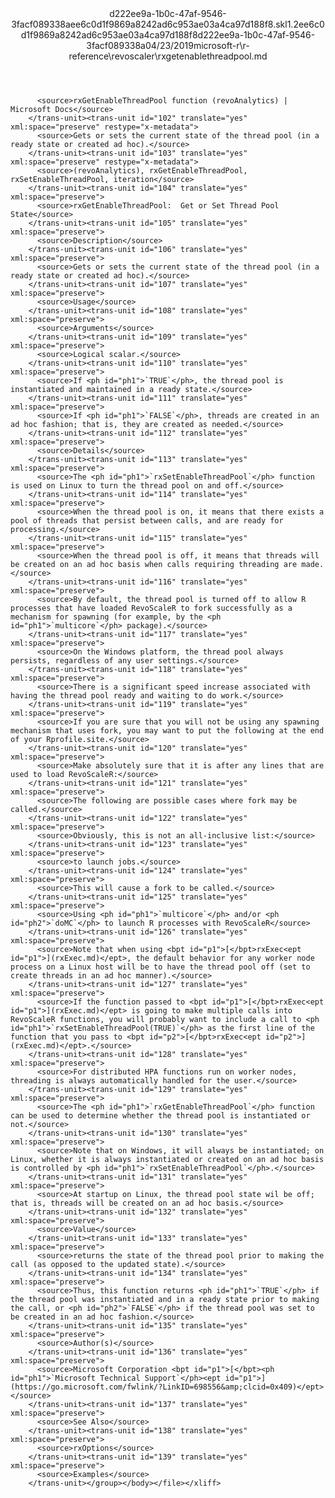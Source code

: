 <?xml version="1.0"?><xliff version="1.2" xmlns="urn:oasis:names:tc:xliff:document:1.2" xmlns:xsi="http://www.w3.org/2001/XMLSchema-instance" xsi:schemaLocation="urn:oasis:names:tc:xliff:document:1.2 xliff-core-1.2-transitional.xsd"><file datatype="xml" original="rxgetenablethreadpool.md" source-language="en-US" target-language="en-US"><header><tool tool-id="mdxliff" tool-name="mdxliff" tool-version="1.0-1931010" tool-company="Microsoft" /><xliffext:skl_file_name xmlns:xliffext="urn:microsoft:content:schema:xliffextensions">d222ee9a-1b0c-47af-9546-3facf089338aee6c0d1f9869a8242ad6c953ae03a4ca97d188f8.skl</xliffext:skl_file_name><xliffext:version xmlns:xliffext="urn:microsoft:content:schema:xliffextensions">1.2</xliffext:version><xliffext:ms.openlocfilehash xmlns:xliffext="urn:microsoft:content:schema:xliffextensions">ee6c0d1f9869a8242ad6c953ae03a4ca97d188f8</xliffext:ms.openlocfilehash><xliffext:ms.sourcegitcommit xmlns:xliffext="urn:microsoft:content:schema:xliffextensions">d222ee9a-1b0c-47af-9546-3facf089338a</xliffext:ms.sourcegitcommit><xliffext:ms.lasthandoff xmlns:xliffext="urn:microsoft:content:schema:xliffextensions">04/23/2019</xliffext:ms.lasthandoff><xliffext:ms.openlocfilepath xmlns:xliffext="urn:microsoft:content:schema:xliffextensions">microsoft-r\r-reference\revoscaler\rxgetenablethreadpool.md</xliffext:ms.openlocfilepath></header><body><group id="content" extype="content"><trans-unit id="101" translate="yes" xml:space="preserve" restype="x-metadata">
          <source>rxGetEnableThreadPool function (revoAnalytics) | Microsoft Docs</source>
        </trans-unit><trans-unit id="102" translate="yes" xml:space="preserve" restype="x-metadata">
          <source>Gets or sets the current state of the thread pool (in a ready state or created ad hoc).</source>
        </trans-unit><trans-unit id="103" translate="yes" xml:space="preserve" restype="x-metadata">
          <source>(revoAnalytics), rxGetEnableThreadPool, rxSetEnableThreadPool, iteration</source>
        </trans-unit><trans-unit id="104" translate="yes" xml:space="preserve">
          <source>rxGetEnableThreadPool:  Get or Set Thread Pool State</source>
        </trans-unit><trans-unit id="105" translate="yes" xml:space="preserve">
          <source>Description</source>
        </trans-unit><trans-unit id="106" translate="yes" xml:space="preserve">
          <source>Gets or sets the current state of the thread pool (in a ready state or created ad hoc).</source>
        </trans-unit><trans-unit id="107" translate="yes" xml:space="preserve">
          <source>Usage</source>
        </trans-unit><trans-unit id="108" translate="yes" xml:space="preserve">
          <source>Arguments</source>
        </trans-unit><trans-unit id="109" translate="yes" xml:space="preserve">
          <source>Logical scalar.</source>
        </trans-unit><trans-unit id="110" translate="yes" xml:space="preserve">
          <source>If <ph id="ph1">`TRUE`</ph>, the thread pool is instantiated and maintained in a ready state.</source>
        </trans-unit><trans-unit id="111" translate="yes" xml:space="preserve">
          <source>If <ph id="ph1">`FALSE`</ph>, threads are created in an ad hoc fashion; that is, they are created as needed.</source>
        </trans-unit><trans-unit id="112" translate="yes" xml:space="preserve">
          <source>Details</source>
        </trans-unit><trans-unit id="113" translate="yes" xml:space="preserve">
          <source>The <ph id="ph1">`rxSetEnableThreadPool`</ph> function is used on Linux to turn the thread pool on and off.</source>
        </trans-unit><trans-unit id="114" translate="yes" xml:space="preserve">
          <source>When the thread pool is on, it means that there exists a pool of threads that persist between calls, and are ready for processing.</source>
        </trans-unit><trans-unit id="115" translate="yes" xml:space="preserve">
          <source>When the thread pool is off, it means that threads will be created on an ad hoc basis when calls requiring threading are made.</source>
        </trans-unit><trans-unit id="116" translate="yes" xml:space="preserve">
          <source>By default, the thread pool is turned off to allow R processes that have loaded RevoScaleR to fork successfully as a mechanism for spawning (for example, by the <ph id="ph1">`multicore`</ph> package).</source>
        </trans-unit><trans-unit id="117" translate="yes" xml:space="preserve">
          <source>On the Windows platform, the thread pool always persists, regardless of any user settings.</source>
        </trans-unit><trans-unit id="118" translate="yes" xml:space="preserve">
          <source>There is a significant speed increase associated with having the thread pool ready and waiting to do work.</source>
        </trans-unit><trans-unit id="119" translate="yes" xml:space="preserve">
          <source>If you are sure that you will not be using any spawning mechanism that uses fork, you may want to put the following at the end of your Rprofile.site.</source>
        </trans-unit><trans-unit id="120" translate="yes" xml:space="preserve">
          <source>Make absolutely sure that it is after any lines that are used to load RevoScaleR:</source>
        </trans-unit><trans-unit id="121" translate="yes" xml:space="preserve">
          <source>The following are possible cases where fork may be called.</source>
        </trans-unit><trans-unit id="122" translate="yes" xml:space="preserve">
          <source>Obviously, this is not an all-inclusive list:</source>
        </trans-unit><trans-unit id="123" translate="yes" xml:space="preserve">
          <source>to launch jobs.</source>
        </trans-unit><trans-unit id="124" translate="yes" xml:space="preserve">
          <source>This will cause a fork to be called.</source>
        </trans-unit><trans-unit id="125" translate="yes" xml:space="preserve">
          <source>Using <ph id="ph1">`multicore`</ph> and/or <ph id="ph2">`doMC`</ph> to launch R processes with RevoScaleR</source>
        </trans-unit><trans-unit id="126" translate="yes" xml:space="preserve">
          <source>Note that when using <bpt id="p1">[</bpt>rxExec<ept id="p1">](rxExec.md)</ept>, the default behavior for any worker node process on a Linux host will be to have the thread pool off (set to create threads in an ad hoc manner).</source>
        </trans-unit><trans-unit id="127" translate="yes" xml:space="preserve">
          <source>If the function passed to <bpt id="p1">[</bpt>rxExec<ept id="p1">](rxExec.md)</ept> is going to make multiple calls into RevoScaleR functions, you will probably want to include a call to <ph id="ph1">`rxSetEnableThreadPool(TRUE)`</ph> as the first line of the function that you pass to <bpt id="p2">[</bpt>rxExec<ept id="p2">](rxExec.md)</ept>.</source>
        </trans-unit><trans-unit id="128" translate="yes" xml:space="preserve">
          <source>For distributed HPA functions run on worker nodes, threading is always automatically handled for the user.</source>
        </trans-unit><trans-unit id="129" translate="yes" xml:space="preserve">
          <source>The <ph id="ph1">`rxGetEnableThreadPool`</ph> function can be used to determine whether the thread pool is instantiated or not.</source>
        </trans-unit><trans-unit id="130" translate="yes" xml:space="preserve">
          <source>Note that on Windows, it will always be instantiated; on Linux, whether it is always instantiated or created on an ad hoc basis is controlled by <ph id="ph1">`rxSetEnableThreadPool`</ph>.</source>
        </trans-unit><trans-unit id="131" translate="yes" xml:space="preserve">
          <source>At startup on Linux, the thread pool state wil be off; that is, threads will be created on an ad hoc basis.</source>
        </trans-unit><trans-unit id="132" translate="yes" xml:space="preserve">
          <source>Value</source>
        </trans-unit><trans-unit id="133" translate="yes" xml:space="preserve">
          <source>returns the state of the thread pool prior to making the call (as opposed to the updated state).</source>
        </trans-unit><trans-unit id="134" translate="yes" xml:space="preserve">
          <source>Thus, this function returns <ph id="ph1">`TRUE`</ph> if the thread pool was instantiated and in a ready state prior to making the call, or <ph id="ph2">`FALSE`</ph> if the thread pool was set to be created in an ad hoc fashion.</source>
        </trans-unit><trans-unit id="135" translate="yes" xml:space="preserve">
          <source>Author(s)</source>
        </trans-unit><trans-unit id="136" translate="yes" xml:space="preserve">
          <source>Microsoft Corporation <bpt id="p1">[</bpt><ph id="ph1">`Microsoft Technical Support`</ph><ept id="p1">](https://go.microsoft.com/fwlink/?LinkID=698556&amp;clcid=0x409)</ept></source>
        </trans-unit><trans-unit id="137" translate="yes" xml:space="preserve">
          <source>See Also</source>
        </trans-unit><trans-unit id="138" translate="yes" xml:space="preserve">
          <source>rxOptions</source>
        </trans-unit><trans-unit id="139" translate="yes" xml:space="preserve">
          <source>Examples</source>
        </trans-unit></group></body></file></xliff>